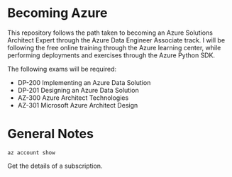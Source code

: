 # Becoming Azure
This repository follows the path taken to becoming an Azure Solutions Architect Expert through the Azure Data Engineer Associate track. I will be following the free online training through the Azure learning center, while performing deployments and exercises through the Azure Python SDK.

The following exams will be required:


- DP-200 Implementing an Azure Data Solution 
- DP-201 Designing an Azure Data Solution 
- AZ-300 Azure Architect Technologies 
- AZ-301 Microsoft Azure Architect Design 




# General Notes

    az account show 
    
Get the details of a subscription.